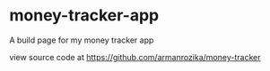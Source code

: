 # money-tracker-app
A build page for my money tracker app

 view source code at https://github.com/armanrozika/money-tracker
